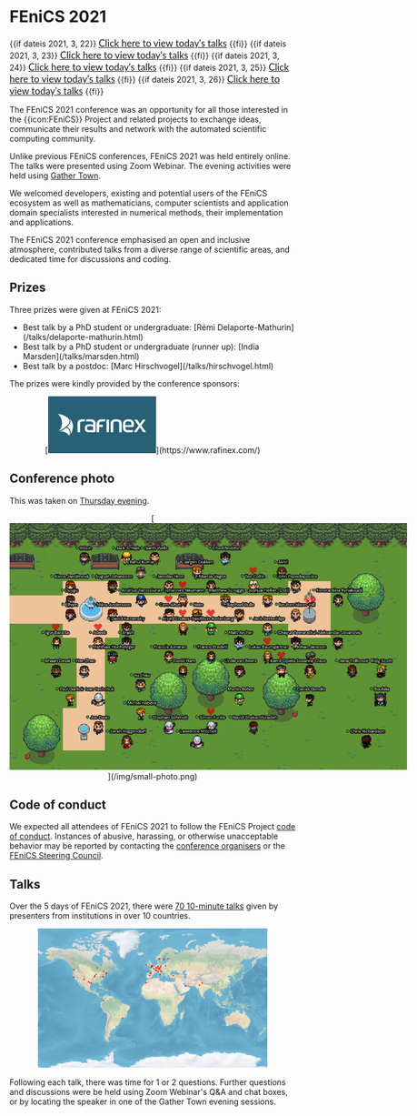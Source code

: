 # FEniCS 2021

{{if dateis 2021, 3, 22}}
<a href='/talks/list-Monday.html' style='font-family:Lato, sans-serif;font-size:120%'>Click here to view today's talks</a>
{{fi}}
{{if dateis 2021, 3, 23}}
<a href='/talks/list-Tuesday.html' style='font-family:Lato, sans-serif;font-size:120%'>Click here to view today's talks</a>
{{fi}}
{{if dateis 2021, 3, 24}}
<a href='/talks/list-Wednesday.html' style='font-family:Lato, sans-serif;font-size:120%'>Click here to view today's talks</a>
{{fi}}
{{if dateis 2021, 3, 25}}
<a href='/talks/list-Thursday.html' style='font-family:Lato, sans-serif;font-size:120%'>Click here to view today's talks</a>
{{fi}}
{{if dateis 2021, 3, 26}}
<a href='/talks/list-Friday.html' style='font-family:Lato, sans-serif;font-size:120%'>Click here to view today's talks</a>
{{fi}}

The FEniCS 2021 conference was an opportunity for all those interested in the {{icon:FEniCS}} Project and related projects to exchange ideas, communicate their results and network with the automated scientific computing community.

Unlike previous FEniCS conferences, FEniCS 2021 was held entirely online.
The talks were presented using Zoom Webinar. The evening activities were held using [Gather Town](/gather-town.md).

We welcomed developers, existing and potential users of the FEniCS ecosystem as well as mathematicians, computer scientists and application domain specialists interested in numerical methods, their implementation and applications.

The FEniCS 2021 conference emphasised an open and inclusive atmosphere, contributed talks from a diverse range of scientific areas, and dedicated time for discussions and coding.

## Prizes

Three prizes were given at FEniCS 2021:

<ul>
<li>Best talk by a PhD student or undergraduate: [R&eacute;mi Delaporte-Mathurin](/talks/delaporte-mathurin.html)</li>
<li>Best talk by a PhD student or undergraduate (runner up): [India Marsden](/talks/marsden.html)</li>
<li>Best talk by a postdoc: [Marc Hirschvogel](/talks/hirschvogel.html)</li>
</ul>

The prizes were kindly provided by the conference sponsors:

<center>[<img src='/img/rafinex.png' style='height:100px'>](https://www.rafinex.com/)</center>

## Conference photo
This was taken on [Thursday evening](/evening/thursday.html).

<center>[<img src='/img/small-photo.png' style='max-width:700px'>](/img/small-photo.png)</center>

## Code of conduct
We expected all attendees of FEniCS 2021 to follow the FEniCS Project [code of conduct](https://fenicsproject.org/code-of-conduct/).
Instances of abusive, harassing, or otherwise unacceptable behavior may be reported by contacting the [conference organisers](/team.md) or the [FEniCS Steering Council](https://bitbucket.org/fenics-project/governance/src/master/people.md).

## Talks
Over the 5 days of FEniCS 2021, there were [70 10-minute talks](/talks/list.html) given by presenters from institutions in over 10 countries.

<center><img src='/img/map.png' style='max-width:80%'></center>

Following each talk, there was time for 1 or 2 questions. Further questions and discussions were be held using Zoom Webinar's Q&A and chat boxes, or by locating the speaker in one of the Gather Town evening sessions.

